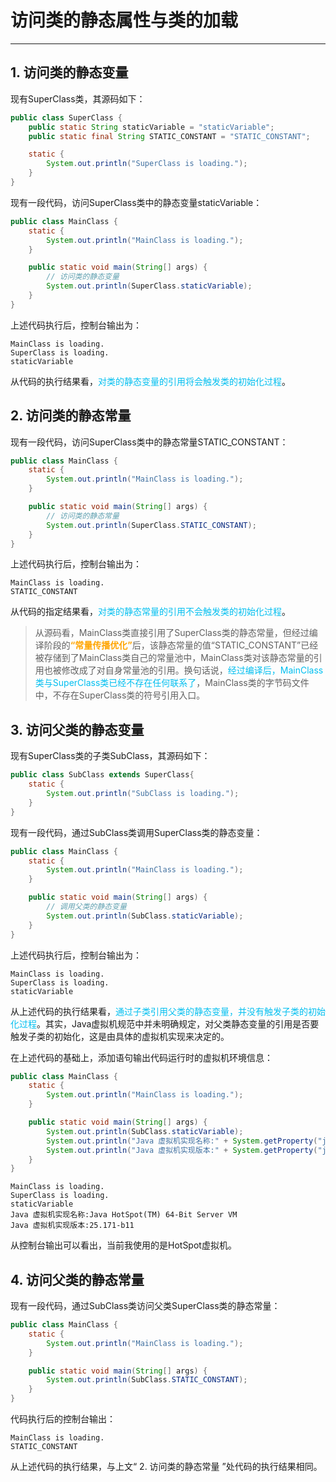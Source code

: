 # 访问类的静态属性与类的加载

---

## 1. 访问类的静态变量

现有SuperClass类，其源码如下：

```java
public class SuperClass {
    public static String staticVariable = "staticVariable";
    public static final String STATIC_CONSTANT = "STATIC_CONSTANT";

    static {
        System.out.println("SuperClass is loading.");
    }
}
```

现有一段代码，访问SuperClass类中的静态变量staticVariable：

```java
public class MainClass {
    static {
        System.out.println("MainClass is loading.");
    }

    public static void main(String[] args) {
        // 访问类的静态变量
        System.out.println(SuperClass.staticVariable);
    }
}
```

上述代码执行后，控制台输出为：

```
MainClass is loading.
SuperClass is loading.
staticVariable
```

从代码的执行结果看，<font color = #00BFF>对类的静态变量的引用将会触发类的初始化过程</font>。

## 2. 访问类的静态常量

现有一段代码，访问SuperClass类中的静态常量STATIC_CONSTANT：

```java
public class MainClass {
    static {
        System.out.println("MainClass is loading.");
    }

    public static void main(String[] args) {
        // 访问类的静态常量
        System.out.println(SuperClass.STATIC_CONSTANT);
    }
}
```

上述代码执行后，控制台输出为：

```
MainClass is loading.
STATIC_CONSTANT
```

从代码的指定结果看，<font color = #00BFF>对类的静态常量的引用不会触发类的初始化过程</font>。

> 从源码看，MainClass类直接引用了SuperClass类的静态常量，但经过编译阶段的<font color = orange>**“常量传播优化”**</font>后，该静态常量的值“STATIC_CONSTANT”已经被存储到了MainClass类自己的常量池中，MainClass类对该静态常量的引用也被修改成了对自身常量池的引用。换句话说，<font color = #00BFF>经过编译后，MainClass类与SuperClass类已经不存在任何联系了</font>，MainClass类的字节码文件中，不存在SuperClass类的符号引用入口。

## 3. 访问父类的静态变量

现有SuperClass类的子类SubClass，其源码如下：

```java
public class SubClass extends SuperClass{
    static {
        System.out.println("SubClass is loading.");
    }
}
```

现有一段代码，通过SubClass类调用SuperClass类的静态变量：

```java
public class MainClass {
    static {
        System.out.println("MainClass is loading.");
    }

    public static void main(String[] args) {
        // 调用父类的静态变量
        System.out.println(SubClass.staticVariable);
    }
}
```

上述代码执行后，控制台输出为：

```
MainClass is loading.
SuperClass is loading.
staticVariable
```

从上述代码的执行结果看，<font color = #00BFF>通过子类引用父类的静态变量，并没有触发子类的初始化过程</font>。其实，Java虚拟机规范中并未明确规定，对父类静态变量的引用是否要触发子类的初始化，这是由具体的虚拟机实现来决定的。

在上述代码的基础上，添加语句输出代码运行时的虚拟机环境信息：

```java
public class MainClass {
    static {
        System.out.println("MainClass is loading.");
    }

    public static void main(String[] args) {
        System.out.println(SubClass.staticVariable);
        System.out.println("Java 虚拟机实现名称:" + System.getProperty("java.vm.name"));
        System.out.println("Java 虚拟机实现版本:" + System.getProperty("java.vm.version"));
    }
}
```

```
MainClass is loading.
SuperClass is loading.
staticVariable
Java 虚拟机实现名称:Java HotSpot(TM) 64-Bit Server VM
Java 虚拟机实现版本:25.171-b11
```

从控制台输出可以看出，当前我使用的是HotSpot虚拟机。

## 4. 访问父类的静态常量

现有一段代码，通过SubClass类访问父类SuperClass类的静态常量：

```java
public class MainClass {
    static {
        System.out.println("MainClass is loading.");
    }

    public static void main(String[] args) {
        System.out.println(SubClass.STATIC_CONSTANT);
    }
}
```

代码执行后的控制台输出：

```
MainClass is loading.
STATIC_CONSTANT
```

从上述代码的执行结果，与上文“ 2. 访问类的静态常量 ”处代码的执行结果相同。